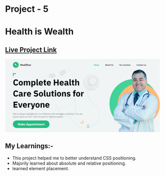 # Project - 5 
# Health is Wealth 
## [Live Project Link](https://splendid-florentine-fa3aad.netlify.app/)
![image](./output%20(1).png)
## My Learnings:-
- This project helped me to better understand CSS positioning. 
- Majorily learned about absolute and relative positioning.
- learned element placement.